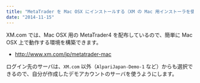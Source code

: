 ```yaml
---
title: "MetaTrader を Mac OSX にインストールする（XM の Mac 用インストーラを使う方法）"
date: "2014-11-15"
---
```


XM.com では、Mac OSX 用の MetaTrader4 を配布しているので、簡単に Mac OSX 上で動作する環境を構築できます。

* http://www.xm.com/jp/metatrader-mac

ログイン先のサーバは、`XM.com` 以外（`AlpariJapan-Demo-1` など）からも選択できるので、自分が作成したデモアカウントのサーバを使うようにします。

